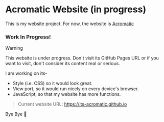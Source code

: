# **Acromatic Website (in progress)**

This is my website project.
For now, the website is [Acromatic](https://its-acromatic.github.io)

### **Work In Progress!**

>[!WARNING]
>This website is under progress.
>Don't visit its GitHub Pages URL or if you want
>to visit, don't consider its content real or serious.

I am working on its-
- Style (i.e. CSS) so it would look great.
- View port, so it would run nicely on every device's browser.
- JavaScript, so that my website has more functions.

>Current website URL: https://its-acromatic.github.io

Bye Bye 👋 
